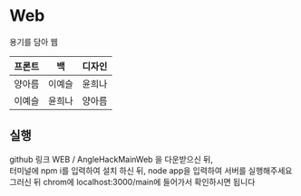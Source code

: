 # Web
용기를 담아 웹

|프론트|백|디자인|
|------|---|---|
|양아름|이예슬|윤희나|
|이예슬|윤희나|양아름|

## 실행 
github 링크 WEB / AngleHackMainWeb 을 다운받으신 뒤,    
터미널에 npm i를 입력하여 설치 하신 뒤, node app을 입력하여 서버를 실행해주세요    
그러신 뒤 chrom에 localhost:3000/main에 들어가서 확인하시면 됩니다
